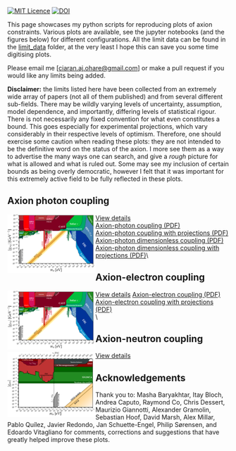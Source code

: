 [![MIT Licence](https://badges.frapsoft.com/os/mit/mit.svg?v=103)](https://opensource.org/licenses/mit-license.php)
[![DOI](https://zenodo.org/badge/DOI/10.5281/zenodo.3932430.svg)](https://doi.org/10.5281/zenodo.3932430)

This page showcases my python scripts for reproducing plots of axion constraints. Various plots are available, see the jupyter notebooks (and the figures below) for different configurations. All the limit data can be found in the [limit_data](https://github.com/cajohare/AxionLimits/raw/master/limit_data) folder, at the very least I hope this can save you some time digitising plots.

Please email me [ciaran.aj.ohare@gmail.com] or make a pull request if you would like any limits being added.

**Disclaimer:** the limits listed here have been collected from an extremely wide array of papers (not all of them published) and from several different sub-fields. There may be wildly varying levels of uncertainty, assumption, model dependence, and importantly, differing levels of statistical rigour. There is not necessarily any fixed convention for what even constitutes a bound. This goes especially for experimental projections, which vary considerably in their respective levels of optimism. Therefore, one should exercise some caution when reading these plots: they are not intended to be the definitive word on the status of the axion. I more see them as a way to advertise the many ways one can search, and give a *rough* picture for what is allowed and what is ruled out. Some may see my inclusion of certain bounds as being overly democratic, however I felt that it was important for this extremely active field to be fully reflected in these plots.

## Axion photon coupling
[<img align="left" width="200" src="plots/plots_png/AxionPhoton.png">](ap.md)

[View details](docs/ap.md)\
[Axion-photon coupling (PDF)](https://github.com/cajohare/AxionLimits/raw/master/plots/AxionPhoton.pdf)\
[Axion-photon coupling with projections (PDF)](https://github.com/cajohare/AxionLimits/raw/master/plots/AxionPhoton.pdf)\
[Axion-photon dimensionless coupling (PDF)](https://github.com/cajohare/AxionLimits/raw/master/plots/AxionPhoton_Rescaled_NoProjections.pdf)\
[Axion-photon dimensionless coupling with projections (PDF)](https://github.com/cajohare/AxionLimits/raw/master/plots/AxionPhoton_Rescaled.pdf)\


## Axion-electron coupling
[<img align="left" width="200" src="plots/plots_png/AxionPhoton.png">](ap.md)

[View details](docs/ap.md)
[Axion-electron coupling (PDF)](https://github.com/cajohare/AxionLimits/raw/master/plots/AxionElectron.pdf)\
[Axion-electron coupling with projections (PDF)](https://github.com/cajohare/AxionLimits/raw/master/plots/AxionElectron_with_Projections.pdf)\
   \
  
## Axion-neutron coupling
[<img align="left" width="200" src="plots/plots_png/AxionNeutron.png">](an.md)

[View details](docs/an.md)



## Acknowledgements
Thank you to: Masha Baryakhtar, Itay Bloch, Andrea Caputo, Raymond Co, Chris Dessert, Maurizio Giannotti, Alexander Gramolin, Sebastian Hoof, David Marsh, Alex Millar, Pablo Quílez, Javier Redondo, Jan Schuette-Engel, Philip Sørensen, and Edoardo Vitagliano for comments, corrections and suggestions that have greatly helped improve these plots.
